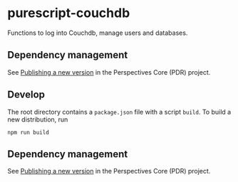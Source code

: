 # purescript-couchdb

Functions to log into Couchdb, manage users and databases.

## Dependency management
See [Publishing a new version](https://github.com/joopringelberg/perspectives-core/blob/master/technical%20readme.md#publishing-a-new-version) in the Perspectives Core (PDR) project.

## Develop
The root directory contains a `package.json` file with a script `build`. To build a new distribution, run

```
npm run build
```
## Dependency management
See [Publishing a new version](https://github.com/joopringelberg/perspectives-core/blob/master/technical%20readme.md#publishing-a-new-version) in the Perspectives Core (PDR) project.
